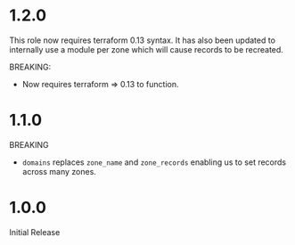 # 1.2.0

This role now requires terraform 0.13 syntax. It has also been updated to internally use a module per zone which will cause records to be recreated.

BREAKING:

* Now requires terraform => 0.13 to function.

# 1.1.0

BREAKING

* `domains` replaces `zone_name` and `zone_records` enabling us to set records across many zones.

# 1.0.0

Initial Release
